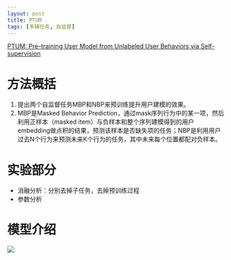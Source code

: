 ```yaml
---
layout: post
title: PTUM
tags: [多辅任务, 自监督]
---
```

[PTUM: Pre-training User Model from Unlabeled User Behaviors via Self-supervision](https://arxiv.org/abs/2010.01494)

# 方法概括
1. 提出两个自监督任务MBP和NBP来预训练提升用户建模的效果。
2. MBP是Masked Behavior Prediction，通过mask序列行为中的某一项，然后利用正样本（masked item）与负样本和整个序列建模得到的用户embedding做点积的结果，预测该样本是否缺失项的任务；NBP是利用用户过去N个行为来预测未来K个行为的任务，其中未来每个位置都配对负样本。

# 实验部分
- 消融分析：分别去掉子任务，去掉预训练过程
- 参数分析
# 模型介绍
![](/PreRec/assets/fig/7.png)
